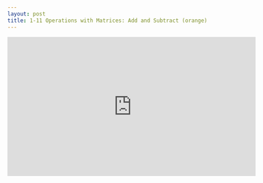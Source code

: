 ```yaml
---
layout: post
title: 1-11 Operations with Matrices: Add and Subtract (orange)
---
```


<iframe width="560" height="315" src="https://www.youtube.com/embed/A3as7o-6RAs" frameborder="0" allowfullscreen></iframe>
